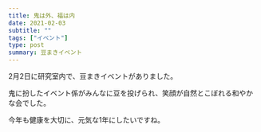```yaml
---
title: 鬼は外、福は内
date: 2021-02-03
subtitle: ""
tags: ["イベント"]
type: post
summary: 豆まきイベント
---
```


2月2日に研究室内で、豆まきイベントがありました。

鬼に扮したイベント係がみんなに豆を投げられ、笑顔が自然とこぼれる和やかな会でした。

今年も健康を大切に、元気な1年にしたいですね。
<!-- ![](mamemaki.jpg) -->